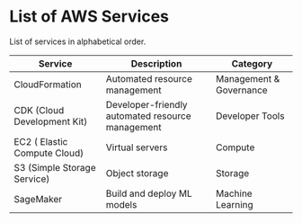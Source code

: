 # List of AWS Services

List of services in alphabetical order.

| Service | Description | Category
| - | - | - |
| CloudFormation| Automated resource management | Management & Governance
| CDK (Cloud Development Kit) | Developer-friendly automated resource management | Developer Tools
| EC2 ( Elastic Compute Cloud)| Virtual servers | Compute
| S3 (Simple Storage Service) | Object storage | Storage
| SageMaker | Build and deploy ML models | Machine Learning